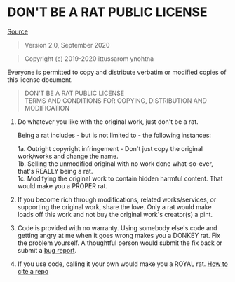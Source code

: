 # DON'T BE A RAT PUBLIC LICENSE

[Source](https://github.com/thetechrobo/dbad-clean)

> Version 2.0, September 2020

> Copyright (c) 2019-2020 ittussarom ynohtna
 
 Everyone is permitted to copy and distribute verbatim or modified copies of this license document.

> DON'T BE A RAT PUBLIC LICENSE  
> TERMS AND CONDITIONS FOR COPYING, DISTRIBUTION AND MODIFICATION

 1. Do whatever you like with the original work, just don't be a rat.

     Being a rat includes - but is not limited to - the following instances:

	 1a. Outright copyright infringement - Don't just copy the original work/works and change the name.  
	 1b. Selling the unmodified original with no work done what-so-ever, that's REALLY being a rat.  
	 1c. Modifying the original work to contain hidden harmful content. That would make you a PROPER rat.  

 2. If you become rich through modifications, related works/services, or supporting the original work,
 share the love. Only a rat would make loads off this work and not buy the original work's 
 creator(s) a pint.
 
 3. Code is provided with no warranty. Using somebody else's code and getting angry at me when it goes wrong makes 
 you a DONKEY rat. Fix the problem yourself. A thoughtful person would submit the fix back or submit a [bug report](https://www.chiark.greenend.org.uk/~sgtatham/bugs.html).

4. If you use code, calling it your own would make you a ROYAL rat. [How to cite a repo](https://academia.stackexchange.com/questions/14010/how-do-you-cite-a-github-repository)
